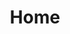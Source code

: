 ---
layout: home

title: Home

hero:
  name: Webzen-ui
  text: 面向未来的原生组件库
  tagline: Web Components
  image:
    src: /sword.svg
    alt: Webzen-ui
  actions:
    - theme: brand
      text: 更多详情
      link: /components/
    - theme: alt
      text: 访问我的Gitee
      link: https://gitee.com/Electrolux
features:
  - icon: 🎯 
    title: 跨框架
    details: 无论是 react、vue 还是原生项目均可使用
  - icon: 📦
    title: 组件化
    details: shadow dom 真正意义上实现了样式和功能的组件化
  - icon: 🌲
    title: 类原生
    details: 一个组件就像使用一个 div 标签一样
  - icon: 🛠
    title: 无依赖
    details: 纯原生，无需任何预处理器编译
  - icon: ⌨️
    title: 无障碍
    details: 支持键盘访问
  - icon: 🎨
    title: 易美化
    details: 能够通过 CSS 自定义 UI 样式
---